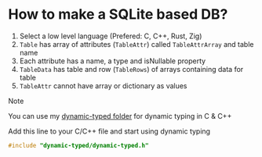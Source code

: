 # How to make a SQLite based DB?

1. Select a low level language (Prefered: C, C++, Rust, Zig)
2. `Table` has array of attributes (`TableAttr`) called `TableAttrArray` and table name
3. Each attribute has a name, a type and isNullable property
4. `TableData` has table and row (`TableRows`) of arrays containing data for table
5. `TableAttr` cannot have array or dictionary as values

> [!NOTE]
> You can use my [dynamic-typed folder](../dynamic-typed) for dynamic typing in C & C++

Add this line to your C/C++ file and start using dynamic typing

```c
#include "dynamic-typed/dynamic-typed.h"
```
